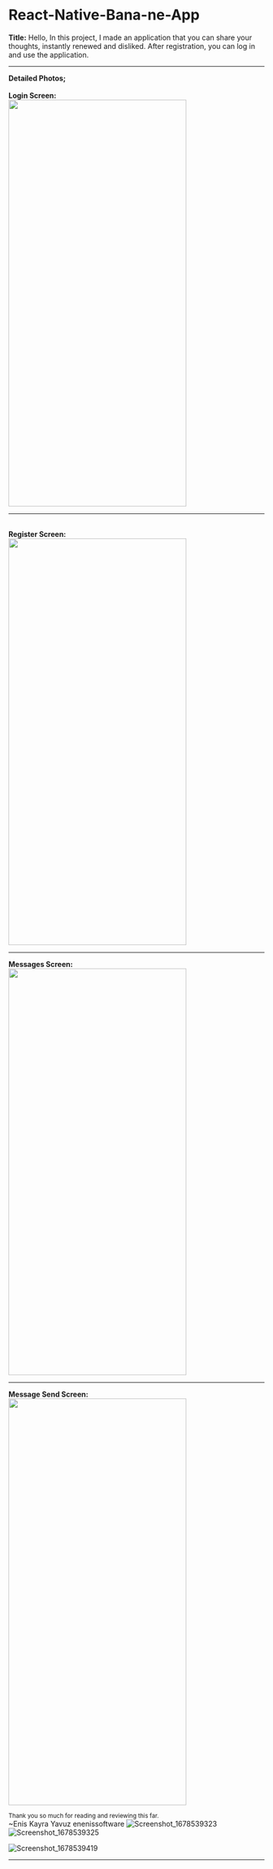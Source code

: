 # React-Native-Bana-ne-App
<b>Title:</b>
Hello, In this project, I made an application that you can share your thoughts, instantly renewed and disliked. After registration, you can log in and use the application.
<hr>
<b>Detailed Photos;</b><br>
<br><b>Login Screen:<br></b>
<img src="https://user-images.githubusercontent.com/99321522/224485866-5ccb8ed3-2699-426c-9c23-a736c0674fdc.png" width="350" height="800" />
<br>
<hr>
<br><b>Register Screen:<br></b>
<img src="https://user-images.githubusercontent.com/99321522/224485926-125bc196-4c01-40bf-b12e-3b46c83d9fc5.png" width="350" height="800" />
<br>
<hr>
<b>Messages Screen:<br></b>
<img src="https://user-images.githubusercontent.com/99321522/224485945-759a06f8-4c59-4702-beb6-f9d7a1fbfd7b.png" width="350" height="800" />
<br>
<hr>
<b>Message Send Screen:<br></b>
<img src="https://user-images.githubusercontent.com/99321522/224485995-d15ba324-c8d6-4b3d-89d9-937c01b7130b.png" width="350" height="800" />
<br>

<small>Thank you so much for reading and reviewing this far.</small><br>
~Enis Kayra Yavuz
enenissoftware
![Screenshot_1678539323]()
![Screenshot_1678539325]()

![Screenshot_1678539419]()

<hr>
